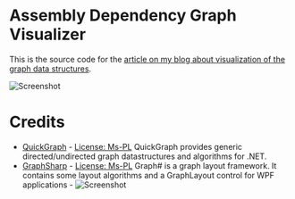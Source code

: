 # Assembly Dependency Graph Visualizer

This is the source code for the [article on my blog about visualization of the graph data structures](http://igorshare.wordpress.com/2012/03/01/interactive-data-dependency-visualizations/).

![Screenshot](http://igorshare.files.wordpress.com/2012/03/image_thumb.png?w=642&h=403)

# Credits

* [QuickGraph](http://quickgraph.codeplex.com/) - [License: Ms-PL](http://quickgraph.codeplex.com/license) QuickGraph provides generic directed/undirected graph datastructures and algorithms for .NET. 
* [GraphSharp](http://graphsharp.codeplex.com/) - [License: Ms-PL](http://graphsharp.codeplex.com/) Graph# is a graph layout framework. It contains some layout algorithms and a GraphLayout control for WPF applications
                                                - 
![Screenshot](http://igorshare.files.wordpress.com/2012/03/image_thumb1.png?w=644&h=467)
